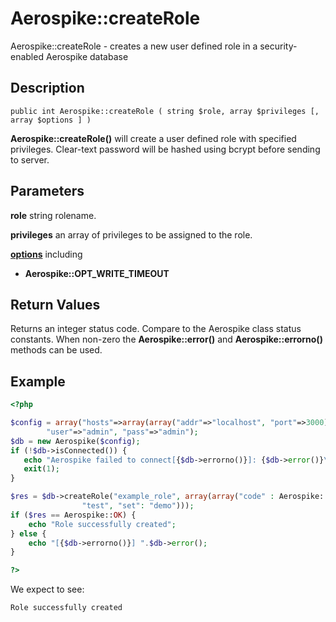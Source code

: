 
# Aerospike::createRole

Aerospike::createRole - creates a new user defined role in a security-enabled Aerospike database

## Description

```
public int Aerospike::createRole ( string $role, array $privileges [, array $options ] )
```

**Aerospike::createRole()** will create a user defined role with specified privileges.
Clear-text password will be hashed using bcrypt before sending to server.

## Parameters

**role** string rolename.

**privileges** an array of privileges to be assigned to the role.

**[options](aerospike.md)** including
- **Aerospike::OPT_WRITE_TIMEOUT**

## Return Values

Returns an integer status code.  Compare to the Aerospike class status
constants.  When non-zero the **Aerospike::error()** and
**Aerospike::errorno()** methods can be used.

## Example

```php
<?php

$config = array("hosts"=>array(array("addr"=>"localhost", "port"=>3000)),
        "user"=>"admin", "pass"=>"admin");
$db = new Aerospike($config);
if (!$db->isConnected()) {
   echo "Aerospike failed to connect[{$db->errorno()}]: {$db->error()}\n";
   exit(1);
}

$res = $db->createRole("example_role", array(array("code" : Aerospike::READ, "ns":
                "test", "set": "demo")));
if ($res == Aerospike::OK) {
    echo "Role successfully created";
} else {
    echo "[{$db->errorno()}] ".$db->error();
}

?>
```

We expect to see:

```
Role successfully created
```

